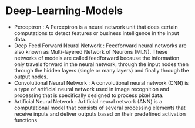 # Deep-Learning-Models
*  Perceptron :   A Perceptron is a neural network unit that does certain computations to detect features or business intelligence in the input data.
*  Deep Feed Forward Neural Network :    Feedforward neural networks are also known as Multi-layered Network of Neurons (MLN). These networks of models are called feedforward because the information only travels forward in the neural network, through the input nodes then through the hidden layers (single or many layers) and finally through the output nodes.
*  Convolutional Neural Network :  A convolutional neural network (CNN) is a type of artificial neural network used in image recognition and processing that is specifically designed to process pixel data.
*  Artificial Neural Network :  Artificial neural network (ANN) is a computational model that consists of several processing elements that receive inputs and deliver outputs based on their predefined activation functions
